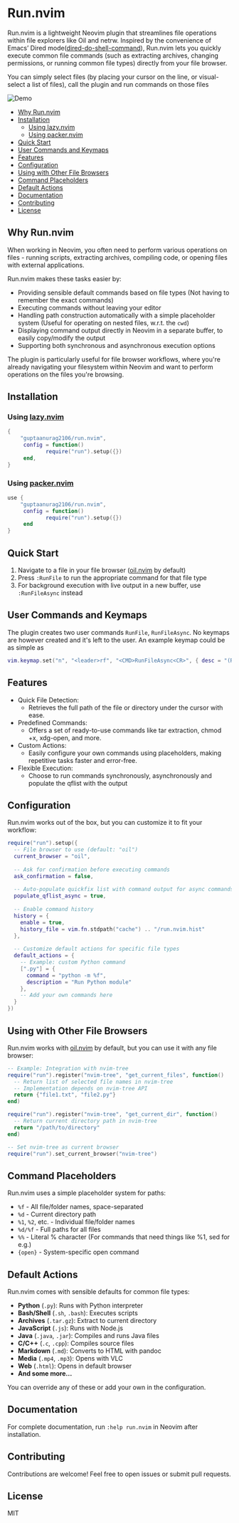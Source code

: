 # Run.nvim
 
Run.nvim is a lightweight Neovim plugin that streamlines file operations within file explorers like Oil and netrw.
Inspired by the convenience of Emacs’ Dired mode([dired-do-shell-command](https://www.gnu.org/software/emacs/manual/html_node/emacs/Shell-Commands-in-Dired.html)),
Run.nvim lets you quickly execute common file commands (such as extracting archives, changing permissions, or running common file types)
directly from your file browser.

You can simply select files (by placing your cursor on the line, or visual-select a list of files),
call the plugin and run commands on those files

![Demo](https://github.com/user-attachments/assets/2c3192b0-635d-4b98-8cac-022f0a6c0cbd)

<!-- TOC -->

- [Why Run.nvim](#why-runnvim)
- [Installation](#installation)
  - [Using lazy.nvim](#using-lazynvim)
  - [Using packer.nvim](#using-packernvim)
- [Quick Start](#quick-start)
- [User Commands and Keymaps](#user-commands-and-keymaps)
- [Features](#features)
- [Configuration](#configuration)
- [Using with Other File Browsers](#using-with-other-file-browsers)
- [Command Placeholders](#command-placeholders)
- [Default Actions](#default-actions)
- [Documentation](#documentation)
- [Contributing](#contributing)
- [License](#license)

<!-- /TOC -->

## Why Run.nvim
When working in Neovim, you often need to perform various operations on files -
running scripts, extracting archives, compiling code, or opening files with
external applications.

Run.nvim  makes these tasks easier by:
- Providing sensible default commands based on file types (Not having to remember the exact commands)
- Executing commands without leaving your editor
- Handling path construction automatically with a simple placeholder system (Useful for 
  operating on nested files, w.r.t. the `cwd`)
- Displaying command output directly in Neovim in a separate buffer, to easily copy/modify the output
- Supporting both synchronous and asynchronous execution options

The plugin is particularly useful for file browser workflows, where you're already navigating
your filesystem within Neovim and want to perform operations on the files you're browsing.

## Installation

### Using [lazy.nvim](https://github.com/folke/lazy.nvim)

```lua
{
    "guptaanurag2106/run.nvim",
     config = function()
            require("run").setup({})
     end,
}
```

### Using [packer.nvim](https://github.com/wbthomason/packer.nvim)

```lua
use {
    "guptaanurag2106/run.nvim",
     config = function()
            require("run").setup({})
     end
}
```

## Quick Start

1. Navigate to a file in your file browser ([oil.nvim](https://github.com/stevearc/oil.nvim) by default)
2. Press `:RunFile` to run the appropriate command for that file type
3. For background execution with live output in a new buffer, use `:RunFileAsync` instead

## User Commands and Keymaps
The plugin creates two user commands `RunFile`, `RunFileAsync`. No keymaps are however
created and it's left to the user. An example keymap could be as simple as
```lua
vim.keymap.set("n", "<leader>rf", "<CMD>RunFileAsync<CR>", { desc = "(Run.nvim) Async" })
```

## Features
- Quick File Detection:
    * Retrieves the full path of the file or directory under the cursor with ease.
- Predefined Commands:
    * Offers a set of ready-to-use commands like tar extraction, chmod +x, xdg-open, and more.
- Custom Actions:
    * Easily configure your own commands using placeholders, making repetitive tasks faster and error-free.
- Flexible Execution:
    * Choose to run commands synchronously, asynchronously and populate the qflist with the output

## Configuration

Run.nvim works out of the box, but you can customize it to fit your workflow:

```lua
require("run").setup({
  -- File browser to use (default: "oil")
  current_browser = "oil",
  
  -- Ask for confirmation before executing commands
  ask_confirmation = false,
  
  -- Auto-populate quickfix list with command output for async commands
  populate_qflist_async = true,
  
  -- Enable command history
  history = {
    enable = true,
    history_file = vim.fn.stdpath("cache") .. "/run.nvim.hist"
  },
  
  -- Customize default actions for specific file types
  default_actions = {
    -- Example: custom Python command
    [".py"] = {
      command = "python -m %f",
      description = "Run Python module"
    },
    -- Add your own commands here
  }
})
```

## Using with Other File Browsers

Run.nvim works with [oil.nvim](https://github.com/stevearc/oil.nvim) by default, but you can use it with any file browser:

```lua
-- Example: Integration with nvim-tree
require("run").register("nvim-tree", "get_current_files", function()
  -- Return list of selected file names in nvim-tree
  -- Implementation depends on nvim-tree API
  return {"file1.txt", "file2.py"}
end)

require("run").register("nvim-tree", "get_current_dir", function()
  -- Return current directory path in nvim-tree
  return "/path/to/directory"
end)

-- Set nvim-tree as current browser
require("run").set_current_browser("nvim-tree")
```

## Command Placeholders

Run.nvim uses a simple placeholder system for paths:

- `%f` - All file/folder names, space-separated
- `%d` - Current directory path
- `%1`, `%2`, etc. - Individual file/folder names
- `%d/%f` - Full paths for all files
- `%%` - Literal % character (For commands that need things like %1, sed for e.g.)
- `{open}` - System-specific open command

## Default Actions

Run.nvim comes with sensible defaults for common file types:

- **Python** (`.py`): Runs with Python interpreter
- **Bash/Shell** (`.sh`, `.bash`): Executes scripts
- **Archives** (`.tar.gz`): Extract to current directory
- **JavaScript** (`.js`): Runs with Node.js
- **Java** (`.java`, `.jar`): Compiles and runs Java files
- **C/C++** (`.c`, `.cpp`): Compiles source files
- **Markdown** (`.md`): Converts to HTML with pandoc
- **Media** (`.mp4`, `.mp3`): Opens with VLC
- **Web** (`.html`): Opens in default browser
- **And some more...**

You can override any of these or add your own in the configuration.

## Documentation

For complete documentation, run `:help run.nvim` in Neovim after installation.

## Contributing

Contributions are welcome! Feel free to open issues or submit pull requests.

## License

MIT
